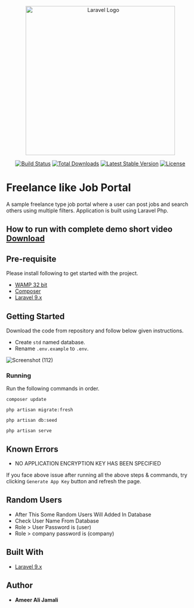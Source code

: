<p align="center"><a href="https://laravel.com" target="_blank"><img src="https://raw.githubusercontent.com/laravel/art/master/logo-lockup/5%20SVG/2%20CMYK/1%20Full%20Color/laravel-logolockup-cmyk-red.svg" width="400" alt="Laravel Logo"></a></p>

<p align="center">
<a href="https://github.com/laravel/framework/actions"><img src="https://github.com/laravel/framework/workflows/tests/badge.svg" alt="Build Status"></a>
<a href="https://packagist.org/packages/laravel/framework"><img src="https://img.shields.io/packagist/dt/laravel/framework" alt="Total Downloads"></a>
<a href="https://packagist.org/packages/laravel/framework"><img src="https://img.shields.io/packagist/v/laravel/framework" alt="Latest Stable Version"></a>
<a href="https://packagist.org/packages/laravel/framework"><img src="https://img.shields.io/packagist/l/laravel/framework" alt="License"></a>
</p>

# Freelance like Job Portal
A sample freelance type job portal where a user can post jobs and search others using multiple filters. Application is built using Laravel Php.
    
## How to run with complete demo short video [ Download ](https://user-images.githubusercontent.com/99552615/214522275-341aa4aa-5b57-4d38-b928-04277c1bc8da.mp4)

## Pre-requisite
Please install following to get started with the project.

* [WAMP 32 bit](https://www.wampserver.com/en/)
* [Composer](https://getcomposer.org/)
* [Laravel 9.x](https://laravel.com/)

## Getting Started
Download the code from repository and follow below given instructions.
* Create `std` named database.
* Rename `.env.example` to `.env`.

![Screenshot (112)](https://user-images.githubusercontent.com/99552615/213943187-ea29ad03-6b7b-4790-8c71-ee1a1c096f6a.png)

### Running
Run the following commands in order.

```
composer update

php artisan migrate:fresh

php artisan db:seed

php artisan serve
```

## Known Errors
* NO APPLICATION ENCRYPTION KEY HAS BEEN SPECIFIED

If you face above issue after running all the above steps & commands, try clicking `Generate App Key` button and refresh the page.

## Random Users
* After This Some Random Users Will Added In Database
* Check User Name From Database
* Role > User Password is (user)
* Role > company password is (company)

## Built With

* [Laravel 9.x](https://laravel.com/)

## Author
* **Ameer Ali Jamali**
